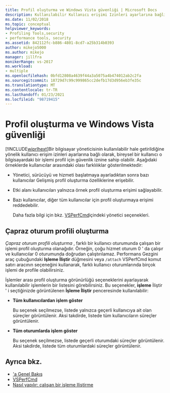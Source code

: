 ```yaml
---
title: Profil oluşturma ve Windows Vista güvenliği | Microsoft Docs
description: Kullanılabilir Kullanıcı erişimi Izinleri ayarlarına bağlı olarak, bireysel bir kullanıcı o bilgisayardaki bir işlemi profil için güvenlik iznine sahip olabilir.
ms.date: 11/02/2018
ms.topic: conceptual
helpviewer_keywords:
- Profiling Tools,security
- performance tools, security
ms.assetid: 842112fc-b886-4801-8cd7-a25b314b0393
author: mikejo5000
ms.author: mikejo
manager: jillfra
monikerRange: vs-2017
ms.workload:
- multiple
ms.openlocfilehash: 0bfd12808a4639f44a3a5075a4b474012ab2c2fa
ms.sourcegitcommit: 18729d7c99c999865cc2defb17d3d956eb3fe35c
ms.translationtype: MT
ms.contentlocale: tr-TR
ms.lasthandoff: 01/23/2021
ms.locfileid: "98719415"
---
```

# <a name="profiling-and-windows-vista-security"></a>Profil oluşturma ve Windows Vista güvenliği

[!INCLUDE[wiprlhext](../debugger/includes/wiprlhext_md.md)]Bir bilgisayar yöneticisinin kullanılabilir hale getirildiğine yönelik kullanıcı erişim izinleri ayarlarına bağlı olarak, bireysel bir kullanıcı o bilgisayardaki bir işlemi profil için güvenlik iznine sahip olabilir. Aşağıdaki örneklerde kullanıcılar arasındaki olası farklılıklar gösterilmektedir:

- Yönetici, sürücüyü ve hizmeti başlatmaya ayarladıktan sonra bazı kullanıcılar Gelişmiş profil oluşturma özelliklerine erişebilir.

- Etki alanı kullanıcıları yalnızca örnek profil oluşturma erişimi sağlayabilir.

- Bazı kullanıcılar, diğer tüm kullanıcılar için profil oluşturmaya erişimi reddedebilir.

  Daha fazla bilgi için bkz. [VSPerfCmd](../profiling/vsperfcmd.md)içindeki yönetici seçenekleri.

## <a name="cross-session-profiling"></a>Çapraz oturum profili oluşturma

*Çapraz oturum profili oluşturma* , farklı bir kullanıcı oturumunda çalışan bir işlemi profil oluşturma olanağıdır. Örneğin, çoğu hizmet oturum 0 ' da çalışır ve kullanıcılar 0 oturumunda doğrudan çalıştırılamaz. Performans Gezgini araç çubuğundaki **Işleme İliştir** düğmesini veya `/attach` VSPerfCmd komut satırı aracının seçeneğini kullanarak, farklı kullanıcı oturumlarında birçok işlemi de profile olabilirsiniz.

İşlemler arası profil oluşturma görünürlüğü seçeneklerini ayarlayarak kullanılabilir işlemlerin bir listesini görebilirsiniz. Bu seçenekler, **işleme** İliştir ' i seçtiğinizde görüntülenen **İşleme İliştir** penceresinde kullanılabilir:

- **Tüm kullanıcılardan işlem göster**

  Bu seçenek seçilmezse, listede yalnızca geçerli kullanıcıya ait olan süreçler görüntülenir. Aksi takdirde, listede tüm kullanıcıların süreçler görüntülenir.

- **Tüm oturumlarda işlem göster**

  Bu seçenek seçilmezse, listede geçerli oturumdaki süreçler görüntülenir. Aksi takdirde, listede tüm oturumlardaki süreçler görüntülenir.

## <a name="see-also"></a>Ayrıca bkz.

- ['a Genel Bakış](../profiling/overviews-performance-tools.md)
- [VSPerfCmd](../profiling/vsperfcmd.md)
- [Nasıl yapılır: çalışan bir işleme Iliştirme](/previous-versions/visualstudio/visual-studio-2010/c6wf8e4z\(v\=vs.100\))
